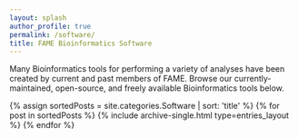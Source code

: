 ```yaml
---
layout: splash
author_profile: true
permalink: /software/
title: FAME Bioinformatics Software
---
```


Many Bioinformatics tools for performing a variety of analyses have been created by current and past members of FAME.
Browse our currently-maintained, open-source, and freely available Bioinformatics tools below.

{% assign sortedPosts = site.categories.Software | sort: 'title' %}
{% for post in sortedPosts %}
  {% include archive-single.html type=entries_layout %}
{% endfor %}





